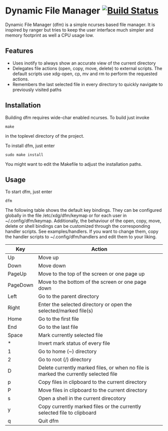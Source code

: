Dynamic File Manager [![Build Status](https://travis-ci.org/cglindkamp/dfm.svg?branch=master)](https://travis-ci.org/cglindkamp/dfm)
====================
Dynamic File Manager (dfm) is a simple ncurses based file manager. It is
inspired by ranger but tries to keep the user interface much simpler and memory
footprint as well a CPU usage low.

Features
--------
* Uses inotify to always show an accurate view of the current directory
* Delegates file actions (open, copy, move, delete) to external scripts. The
  default scripts use xdg-open, cp, mv and rm to perform the requested actions.
* Remembers the last selected file in every directory to quickly navigate to
  previously visited paths

Installation
------------
Building dfm requires wide-char enabled ncurses. To build just invoke

	make

in the toplevel directory of the project.

To install dfm, just enter

	sudo make install

You might want to edit the Makefile to adjust the installation paths.

Usage
-----
To start dfm, just enter

	dfm

The following table shows the default key bindings. They can be configured
globally in the file /etc/xdg/dfm/keymap or for each user in
~/.config/dfm/keymap. Additionally, the behaviour of the open, copy, move,
delete or shell bindings can be customized through the corresponding handler
scripts. See examples/handlers. If you want to change them, copy the handler
scripts to ~/.config/dfm/handlers and edit them to your liking.

| Key      | Action                                                                               |
| -------- | ------------------------------------------------------------------------------------ |
| Up       | Move up                                                                              |
| Down     | Move down                                                                            |
| PageUp   | Move to the top of the screen or one page up                                         |
| PageDown | Move to the bottom of the screen or one page down                                    |
| Left     | Go to the parent directory                                                           |
| Right    | Enter the selected directory or open the selected/marked file(s)                     |
| Home     | Go to the first file                                                                 |
| End      | Go to the last file                                                                  |
| Space    | Mark currently selected file                                                         |
| *        | Invert mark status of every file                                                     |
| 1        | Go to home (~) directory                                                             |
| 2        | Go to root (/) directory                                                             |
| D        | Delete currently marked files, or when no file is marked the currently selected file |
| p        | Copy files in clipboard to the current directory                                     |
| P        | Move files in clipboard to the current directory                                     |
| s        | Open a shell in the current direcotory                                               |
| y        | Copy currently marked files or the currently selected file to clipboard              |
| q        | Quit dfm                                                                             |

